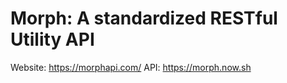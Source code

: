 # Morph: A standardized RESTful Utility API

Website: https://morphapi.com/
API: https://morph.now.sh